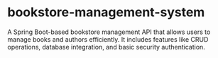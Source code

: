 # bookstore-management-system
A Spring Boot-based bookstore management API that allows users to manage books and authors efficiently. It includes features like CRUD operations, database integration, and basic security authentication.
